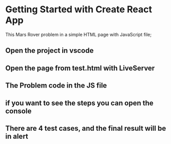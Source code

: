 # Getting Started with Create React App

This Mars Rover problem in a simple HTML page with JavaScript file;

## Open the project in vscode

## Open the page from test.html with LiveServer

## The Problem code in the JS file

## if you want to see the steps you can open the console

## There are 4 test cases, and the final result will be in alert
